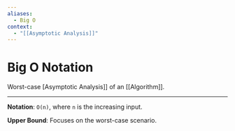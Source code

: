 ```yaml
---
aliases:
  - Big O
context:
  - "[[Asymptotic Analysis]]"
---
```


# Big O Notation

Worst-case [Asymptotic Analysis]] of an [[Algorithm]].

---

**Notation**: `O(n)`, where `n` is the increasing input.

**Upper Bound**: Focuses on the worst-case scenario.
